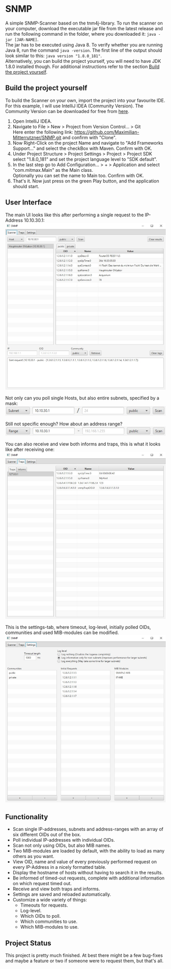 # SNMP
A simple SNMP-Scanner based on the tnm4j-library.
To run the scanner on your computer, download the executable jar file from the latest release and run the following 
command in the folder, where you downloaded it: ```java -jar [JAR-NAME]```.  
The jar has to be executed using Java 8. To verify whether you are running Java 8, run the command ```java -version```. 
The first line of the output should look similar to this: ```java version "1.8.0_181"```.  
Alternatively, you can build the project yourself, you will need to have JDK 1.8.0 installed though. For additional 
instructions refer to the section [Build the project yourself](#build-the-project-yourself).

## Build the project yourself
To build the Scanner on your own, import the project into your favourite IDE.
For this example, I will use IntelliJ IDEA (Community Version). The Community Version can be downloaded for free from [here](https://www.jetbrains.com/idea/download).
1. Open IntelliJ IDEA.
2. Navigate to File > New > Project from Version Control... > Git  
   Here enter the following link: https://github.com/Maximilian-Mitterrutzner/SNMP.git and confirm with "Clone".
3. Now Right-Click on the project Name and navigate to "Add Frameworks Support..." and select the checkBox with Maven. Confirm with OK.
4. Under Project Structure > Project Settings > Project > Project SDK select "1.8.0_181" and set the project language level to "SDK default".
5. In the last step go to Add Configuration... > + > Application and select "com.mitmax.Main" as the Main class.  
   Optionally you can set the name to Main too. Confirm with OK.
6. That's it. Now just press on the green Play button, and the application should start.

## User Interface
The main UI looks like this after performing a single request to the IP-Address 10.10.30.1:
![Picture of main UI](pictures/scanner.jpg)

Not only can you poll single Hosts, but also entire subnets, specified by a mask:
![Picture of subnet controls](pictures/subnet.jpg)

Still not specific enough? How about an address range?
![Picture of range controls](pictures/range.jpg)

You can also receive and view both informs and traps, this is what it looks like after receiving one:
![Picture of trap/inform UI](pictures/traps.jpg)

This is the settings-tab, where timeout, log-level, initially polled OIDs, communities and used MIB-modules can be modified.
![Picture of settings-tab](pictures/settings.jpg)

## Functionality
* Scan single IP-addresses, subnets and address-ranges with an array of six different OIDs out of the box.
* Poll individual IP-addresses with individual OIDs.
* Scan not only using OIDs, but also MIB names.
* Two MIB-modules are loaded by default, with the ability to load as many others as you want.
* View OID, name and value of every previously performed request on every IP-Address in a nicely formatted table.
* Display the hostname of hosts without having to search it in the results.
* Be informed of timed-out requests, complete with additional information on which request timed out.
* Receive and view both traps and informs.
* Settings are saved and reloaded automatically.
* Customize a wide variety of things:
  * Timeouts for requests.
  * Log-level. 
  * Which OIDs to poll.
  * Which communities to use.
  * Which MIB-modules to use.

## Project Status
This project is pretty much finished. At best there might be a few bug-fixes and maybe a feature or two if someone were to request them, but that's all.